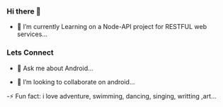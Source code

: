 ### Hi there 👋
- 🔭 I’m currently Learning on a Node-API project for RESTFUL web services...
### Lets Connect
- 💬 Ask me about Android...

- 👯 I’m looking to collaborate on android...

-⚡ Fun fact: i love adventure, swimming, dancing, singing, writting ,art... 

<!--
**henrykash/henrykash** is a ✨ _special_ ✨ repository because its `README.md` (this file) appears on your GitHub profile.

Here are some ideas to get you started:

- 🔭 I’m currently working on ...
- 🌱 I’m currently learning ...
- 👯 I’m looking to collaborate on ...
- 🤔 I’m looking for help with ...
- 💬 Ask me about ...
- 📫 How to reach me: ...
- 😄 Pronouns: ...
- Fun fact: ...
-->
